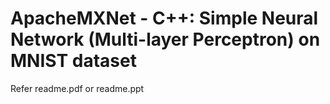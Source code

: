 # ApacheMXNet - C++: Simple Neural Network (Multi-layer Perceptron) on MNIST dataset  
  
Refer readme.pdf or readme.ppt
